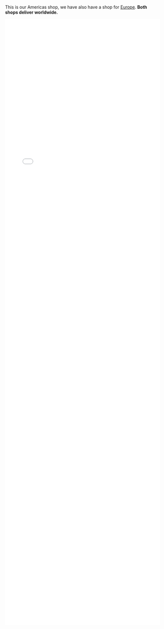 <!-- 
.. title: Apparel
.. slug: shop-us
.. date: 2015-06-04 23:01:09 UTC
.. tags: Ubuntu,MATE,Shop,Apparel
.. link: https://shop.spreadshirt.com/ubuntu-mate/
.. description: Americas shop for Ubuntu MATE apparel
.. type: text
.. author: Martin Wimpress
-->

This is our Americas shop, we have also have a shop for [Europe](/pages/shop-eu/).
**Both shops deliver worldwide.**

<!--
<div id="ubuntu-mate-us"></div>
<script>
    var spread_shop_config= {
        "shopName" : "ubuntu-mate",
        "locale" : "us_US",
        "prefix" : "//shop.spreadshirt.com",
        "baseId" : "ubuntu-mate-us"
    };
</script>
<script type="text/javascript" src="//shop.spreadshirt.com/shopfiles/shopclient/shopclient.nocache.js"></script>
-->

<!--
https://github.com/davidjbradshaw/iframe-resizer
-->

<iframe src="/pages/shop-us-frame.html" width="100%" height="1972" frameborder="0" scrolling="no"></iframe>
<script type="text/javascript" src="/assets/js/iframeResizer.min.js"></script>
<script>iFrameResize({maxHeight:2000})</script>
